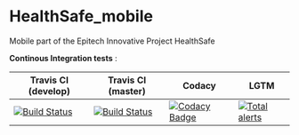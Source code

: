 # HealthSafe_mobile
Mobile part of the Epitech Innovative Project HealthSafe

**Continous Integration tests** :

| Travis CI (develop) | Travis CI (master)  |       Codacy        |           LGTM      |
|---------------------|---------------------|---------------------|---------------------|
| [![Build Status](https://travis-ci.com/Zerekiel/HealthSafe_mobile.svg?branch=develop)](https://travis-ci.com/Zerekiel/HealthSafe_mobile) | [![Build Status](https://travis-ci.com/Zerekiel/HealthSafe_mobile.svg?branch=master)](https://travis-ci.com/Zerekiel/HealthSafe_mobile) |[![Codacy Badge](https://api.codacy.com/project/badge/Grade/330061fdad974f4d8947ade74b016e84)](https://www.codacy.com/manual/EIP/HealthSafe_mobile?utm_source=github.com&amp;utm_medium=referral&amp;utm_content=Zerekiel/HealthSafe_mobile&amp;utm_campaign=Badge_Grade) | [![Total alerts](https://img.shields.io/lgtm/alerts/g/Zerekiel/HealthSafe_mobile.svg?logo=lgtm&logoWidth=18)](https://lgtm.com/projects/g/Zerekiel/HealthSafe_mobile/alerts/) |
